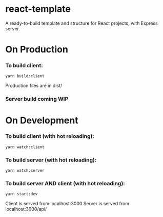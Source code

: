 # react-template
A ready-to-build template and structure for React projects, with Express server.

# On Production
### To build client:
```yarn build:client```

Production files are in dist/
### Server build coming WIP




# On Development
### To build client (with hot reloading):
```yarn watch:client```

### To build server (with hot reloading):
```yarn watch:server```

### To build server AND client (with hot reloading):
```yarn start:dev```

Client is served from localhost:3000
Server is served from localhost:3000/api/

